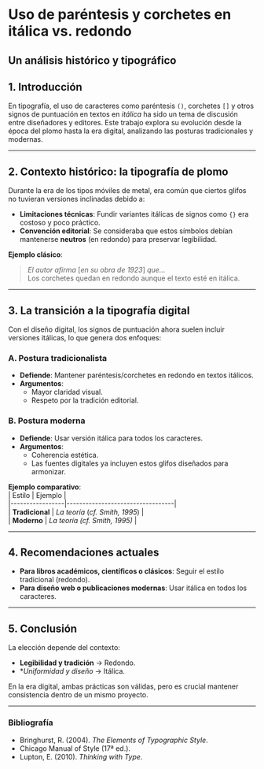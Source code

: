 # Uso de paréntesis y corchetes en itálica vs. redondo

## Un análisis histórico y tipográfico  


## 1. Introducción  
En tipografía, el uso de caracteres como paréntesis `()`, corchetes `[]` y otros signos de puntuación en textos en *itálica* ha sido un tema de discusión entre diseñadores y editores. Este trabajo explora su evolución desde la época del plomo hasta la era digital, analizando las posturas tradicionales y modernas.  

---

## 2. Contexto histórico: la tipografía de plomo  
Durante la era de los tipos móviles de metal, era común que ciertos glifos no tuvieran versiones inclinadas debido a:  

- **Limitaciones técnicas**: Fundir variantes itálicas de signos como `{}` era costoso y poco práctico.  
- **Convención editorial**: Se consideraba que estos símbolos debían mantenerse **neutros** (en redondo) para preservar legibilidad.  

**Ejemplo clásico**:  
> *El autor afirma* [*en su obra de 1923*] *que...*  
Los corchetes quedan en redondo aunque el texto esté en itálica.

---

## 3. La transición a la tipografía digital  
Con el diseño digital, los signos de puntuación ahora suelen incluir versiones itálicas, lo que genera dos enfoques:  

### **A. Postura tradicionalista**  
- **Defiende**: Mantener paréntesis/corchetes en redondo en textos itálicos.  
- **Argumentos**:  
  - Mayor claridad visual.  
  - Respeto por la tradición editorial.

### **B. Postura moderna**  
- **Defiende**: Usar versión itálica para todos los caracteres.  
- **Argumentos**:  
  - Coherencia estética.  
  - Las fuentes digitales ya incluyen estos glifos diseñados para armonizar.  

**Ejemplo comparativo**:  
| Estilo          | Ejemplo                          |  
|-----------------|----------------------------------|  
| **Tradicional** | *La teoría* (*cf. Smith, 1995*)  |  
| **Moderno**     | *La teoría (cf. Smith, 1995)* |  

---

## 4. Recomendaciones actuales  
- **Para libros académicos, científicos o clásicos**: Seguir el estilo tradicional (redondo).  
- **Para diseño web o publicaciones modernas**: Usar itálica en todos los caracteres.  

---

## 5. Conclusión  
La elección depende del contexto:  
- **Legibilidad y tradición** → Redondo.  
- **Uniformidad y diseño* → Itálica.  

En la era digital, ambas prácticas son válidas, pero es crucial mantener consistencia dentro de un mismo proyecto.  

---  

### Bibliografía  
- Bringhurst, R. (2004). *The Elements of Typographic Style*.  
- Chicago Manual of Style (17ª ed.).  
- Lupton, E. (2010). *Thinking with Type*.  